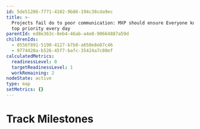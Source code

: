```yaml
---
id: 5de51286-7771-4102-9b86-194c38cda9ec
title: >-
  Projects fail do to poor communication: MXP should ensure Everyone knows their
  top priority every day
parentId: ed8e363c-0eb4-46ab-a4e8-90664887a59d
childrenIds:
  - 0556f891-5190-4127-b7b8-a650e8e07c46
  - 9774420a-b526-45f7-bafc-35424a7c80ef
calculatedMetrics:
  readinessLevel: 0
  targetReadinessLevel: 1
  workRemaining: 2
nodeState: active
type: map
setMetrics: {}
---
```

# Track Milestones